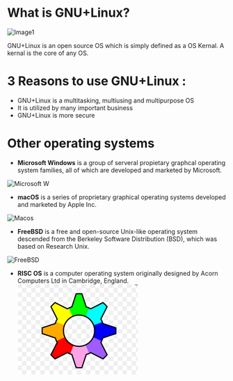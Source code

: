 # What is GNU+Linux?
![Image1](https://bit.ly/3mPg2wU)

GNU+Linux is an open source OS which is simply defined as a OS Kernal. A kernal is the core of any OS.

# 3 Reasons to use GNU+Linux :

* GNU+Linux is a multitasking, multiusing and multipurpose OS
* It is utilized by many important business 
* GNU+Linux is more secure

# Other operating systems

* **Microsoft Windows** is a group of serveral propietary graphcal operating system families, all of which are developed and marketed by Microsoft.

![Microsoft W](https://bit.ly/2Q3i946)

* **macOS** is a series of proprietary graphical operating systems developed and marketed by Apple Inc.

![Macos](https://bit.ly/3e1CQVX)

* **FreeBSD** is a free and open-source Unix-like operating system descended from the Berkeley Software Distribution (BSD), which was based on Research Unix.

![FreeBSD](https://bit.ly/3smeGuq)

* **RISC OS** is a computer operating system originally designed by Acorn Computers Ltd in Cambridge, England.
![Risc](risc.png)
